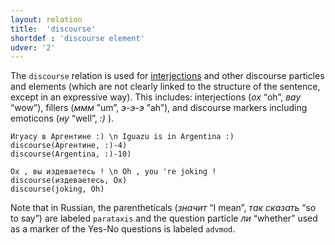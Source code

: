 ```yaml
---
layout: relation
title:  'discourse'
shortdef : 'discourse element'
udver: '2'
---
```


The `discourse` relation is used for [interjections](ru-pos/INTJ) and other discourse particles and elements (which are not clearly linked to the structure of the sentence, except in an expressive way). This includes: interjections (_ох_ “oh”, _вау_ “wow”), fillers (_ммм_ ”um”, _э-э-э_ ”ah”), and discourse markers including emoticons (_ну_ “well”, _:)_ ).

~~~ sdparse
Игуасу в Аргентине :) \n Iguazu is in Argentina :)
discourse(Аргентине, :)-4)
discourse(Argentina, :)-10)
~~~

~~~ sdparse
Ох , вы издеваетесь ! \n Oh , you 're joking !
discourse(издеваетесь, Ох)
discourse(joking, Oh)
~~~

Note that in Russian, the parentheticals (*значит* “I mean”, *так сказать* “so to say”) are labeled `parataxis` and the question particle _ли_ “whether” used as a marker of the Yes-No questions is labeled `advmod`.

<!-- Interlanguage links updated Út 9. května 2023, 20:04:13 CEST -->
